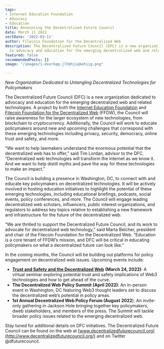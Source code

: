 ```yaml
---
tags:
- Internet Education Foundation
- Advocacy
- Education
title: Announcing the Decentralized Future Council
date: March 11 2022
sortDate: '2022-03-11'
author: Filecoin Foundation for the Decentralized Web
description: The Decentralized Future Council (DFC) is a new organization dedicated
  to advocacy and education for the emerging decentralized web and related technologies.
featured: false
recommendedPosts: []
image: "/images/1-dxorkqq-jlhbhjiqkehiig.png"

---
```

_New Organization Dedicated to Untangling Decentralized Technologies for Policymakers_

The Decentralized Future Council (DFC) is a new organization dedicated to advocacy and education for the emerging decentralized web and related technologies. A project by both the [Internet Education Foundation](https://www.neted.org/) and [Filecoin Foundation for the Decentralized Web](https://ffdweb.org/) (FFDW), the Council will raise awareness for the larger ecosystem of new technologies, from blockchain to cryptocurrency. Additionally, the Council will work to educate policymakers around new and upcoming challenges that correspond with these emerging technologies including privacy, security, democracy, online trust and safety, and more.

“We want to help lawmakers understand the enormous potential that the decentralized web has to offer,” said Tim Lordan, advisor to the DFC. “Decentralized web technologies will transform the internet as we know it. And we want to help distill myths and pave the way for these technologies to make an impact.”

The Council is building a presence in Washington, DC, to connect with and educate key policymakers on decentralized technologies. It will be actively involved in hosting education initiatives to highlight the potential of these emerging technologies, including educational briefings, podcasts, social events, policy conferences, and more. The Council will engage leading decentralized web scholars, influencers, public interest organizations, and regulators to address key topics relative to establishing a new framework and infrastructure for the future of the decentralized web.

“We are thrilled to support the Decentralized Future Council, and its work to advocate for decentralized web technology,” said Marta Belcher, president and chair of the Filecoin Foundation for the Decentralized Web. “Education is a core tenant of FFDW’s mission, and DFC will be critical in educating policymakers on what a decentralized future can look like.”

In the coming months, the Council will be building out platforms for policy engagement on decentralized web issues. Upcoming events include:

* [**Trust and Safety and the Decentralized Web**](https://www.eventbrite.com/e/trust-and-safety-and-the-decentralized-web-tickets-272256896707) **(March 24, 2022)**: A virtual seminar exploring potential trust and safety implications of Web3 technologies and how to get ahead of the curve.
* **The Decentralized Web Policy Summit** **(April 2022)**: An in-person event in Washington, DC featuring Web3 thought leaders set to discuss the decentralized web’s potential in policy areas.
* **1st Annual Decentralized Web Policy Forum (August 2022**): An invite-only gathering in Jackson Hole bringing together key policymakers, dweb stakeholders, and members of the press. The Summit will tackle broader policy issues related to the emerging decentralized web.

Stay tuned for additional details on DFC initiatives. The Decentralized Future Council can be found on the web at [www.decentralizedfuturecouncil.org](http://www.decentralizedfuturecouncil.org/) and on Twitter @dfuturecouncil.